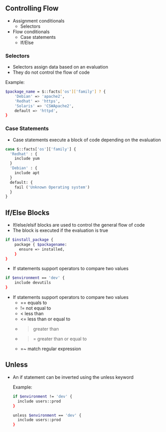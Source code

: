## Controlling Flow
- Assignment conditionals
  - Selectors
- Flow conditionals
  - Case statements 
  - If/Else

### Selectors
- Selectors assign data based on an evaluation
- They do not control the flow of code

Example: 
```sh
$package_name = $::facts['os']['family'] ? {
    'Debian' => 'apache2',
    'Redhat' => 'https',
    'Solaris' => 'CSWApache2',
    default => 'httpd',
}
```
### Case Statements
- Case statements execute a block of code depending on the evaluation
```sh
case $::facts['os']['family'] {
  'Redhat' : {
    include yum
  }
  'Debian' : {
    include apt
  }
  default: {
    fail ('Unknown Operating system')
  }
}

```

## If/Else Blocks
- If/else/elsif blocks are used to control the general flow of code
- The block is executed if the evaluation is true
```sh
if $install_package {
    package { $packagename: 
      ensure => installed,
    }
}
```

- If statements support operators to compare two values
```sh
if $environment == 'dev' {
    include devutils
}
```
- If statements support operators to compare two values
  - == equals to 
  - != not equal to 
  - < less than
  - <= less than or equal to
  - > greater than
  - >= greater than or equal to
  - =~ match regular expression

## Unless
- An if statement can be inverted using the unless keyword

  Example: 
  ```sh
  if $environment != 'dev' {
    include users::prod
  }

  unless $environment == 'dev' {
    include users::prod
  }
  ```
